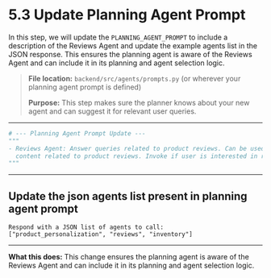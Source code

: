# 5.3 Update Planning Agent Prompt

In this step, we will update the `PLANNING_AGENT_PROMPT` to include a description of the Reviews Agent and update the example agents list in the JSON response. This ensures the planning agent is aware of the Reviews Agent and can include it in its planning and agent selection logic.

> **File location:** `backend/src/agents/prompts.py` (or wherever your planning agent prompt is defined)
> 
> **Purpose:** This step makes sure the planner knows about your new agent and can suggest it for relevant user queries.

---
```python
# --- Planning Agent Prompt Update ---
"""
- Reviews Agent: Answer queries related to product reviews. Can be used to generate personalized
  content related to product reviews. Invoke if user is interested in reviews.
"""
```
---

Update the json agents list present in planning agent prompt
---
```
Respond with a JSON list of agents to call: ["product_personalization", "reviews", "inventory"]
```
---



**What this does:**
This change ensures the planning agent is aware of the Reviews Agent and can include it in its planning and agent selection logic.

